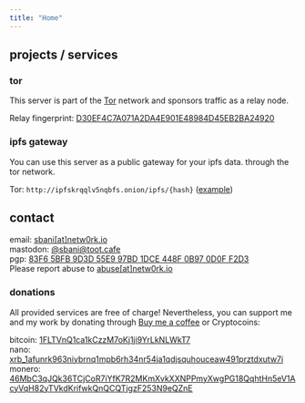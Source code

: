 ```yaml
---
title: "Home"
---
```


## projects / services
### tor
This server is part of the [Tor](https://torproject.org) network and sponsors traffic as a relay node.

Relay fingerprint: [D30EF4C7A071A2DA4E901E48984D45EB2BA24920][1]

### ipfs gateway
You can use this server as a public gateway for your ipfs data. through the tor network.

Tor: `http://ipfskrqqlv5nqbfs.onion/ipfs/{hash}` ([example][3])

## contact
email: [sbani[at]netw0rk.io][4] \
mastodon: [@sbani@toot.cafe][5] \
pgp: [83F6 5BFB 9D3D 55E9 97BD 1DCE 448F 0B97 0D0F F2D3][6] \
Please report abuse to [abuse[at]netw0rk.io][11]

### donations

All provided services are free of charge! Nevertheless, you can support me and my work by donating through [Buy me a coffee][7] or Cryptocoins:

bitcoin: [1FLTVnQ1ca1kCzzM7oKj1ji9YrLkNLWkT7][8] \
nano: [xrb_1afunrk963niybrnq1mpb6rh34nr54ja1qdjsquhouceaw491prztdxutw7i][9] \
monero: [46MbC3qJQk36TCjCoR7iYfK7R2MKmXvkXXNPPmyXwgPG18QqhtHn5eV1AcyVqH82yTVkdKrifwkQnQCQTjgzF253N9eQZnE][10]

[1]: https://metrics.torproject.org/rs.html#details/D30EF4C7A071A2DA4E901E48984D45EB2BA24920
[3]: http://ipfskrqqlv5nqbfs.onion/ipfs/Qmc5gCcjYypU7y28oCALwfSvxCBskLuPKWpK4qpterKC7z
[4]: mailto:sbani[at]netw0rk.io
[5]: https://toot.cafe/@sbani
[6]: /pub.pgp.asc
[7]: https://www.buymeacoffee.com/netw0rk
[8]: bitcoin:1FLTVnQ1ca1kCzzM7oKj1ji9YrLkNLWkT7
[9]: https://www.nanode.co/account/xrb_1afunrk963niybrnq1mpb6rh34nr54ja1qdjsquhouceaw491prztdxutw7i
[10]: monero:45m3JWtt8uZc9Pq2TkvHWfQy8iuAoTccuT4amMwaQqduj1fx183DXuGFnz1d6WDGQo2fhwdvcDuW2BYRJGZKu7hsE6UgPmW
[11]: mailto:abuse[at]netw0rk.io
